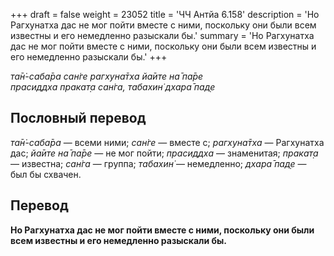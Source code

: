 +++
draft = false
weight = 23052
title = 'ЧЧ Антйа 6.158'
description = 'Но Рагхунатха дас не мог пойти вместе с ними, поскольку они были всем известны и его немедленно разыскали бы.'
summary = 'Но Рагхунатха дас не мог пойти вместе с ними, поскольку они были всем известны и его немедленно разыскали бы.'
+++

_та̄н̇-саба̄ра сан̇ге рагхуна̄тха йа̄ите на̄ па̄ре  
прасиддха пракат̣а сан̇га,_ _табахин̇ дхара̄ пад̣е_

## Пословный перевод

_та̄н̇_\-_саба̄ра_ — всеми ними; _сан̇ге_ — вместе с; _рагхуна̄тха_ — Рагхунатха дас; _йа̄ите_ _на̄_ _па̄ре_ — не мог пойти; _прасиддха_ — знаменитая; _пракат̣а_ — известна; _сан̇га_ — группа; _табахин̇_ — немедленно; _дхара̄_ _пад̣е_ — был бы схвачен.

## Перевод

**Но Рагхунатха дас не мог пойти вместе с ними, поскольку они были всем известны и его немедленно разыскали бы.**
